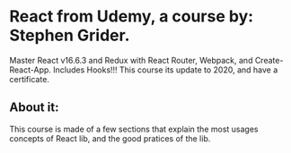 # React from Udemy, a course by: Stephen Grider.
Master React v16.6.3 and Redux with React Router, Webpack, and Create-React-App. Includes Hooks!!! This course its update to 2020, and have a certificate.
## About it:
This course is made of a few sections that explain the most usages concepts of React lib, and the good pratices of the lib.
